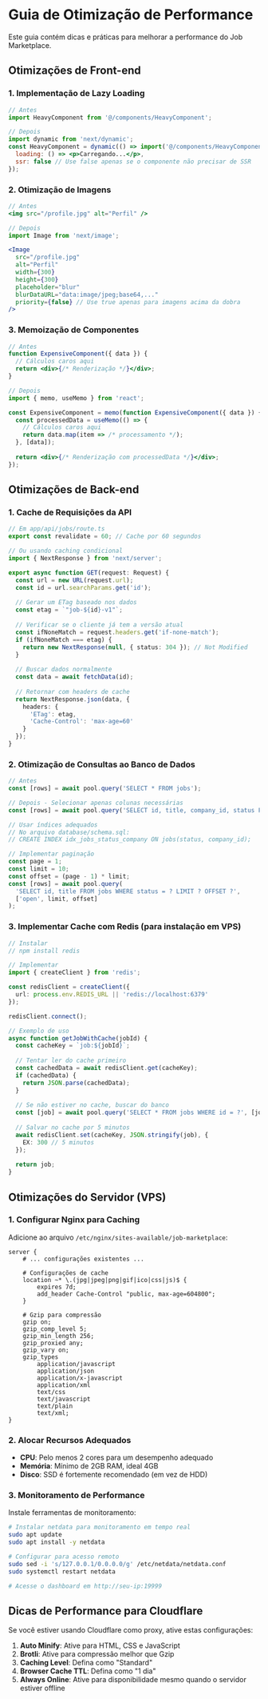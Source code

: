# Guia de Otimização de Performance

Este guia contém dicas e práticas para melhorar a performance do Job Marketplace.

## Otimizações de Front-end

### 1. Implementação de Lazy Loading

```jsx
// Antes
import HeavyComponent from '@/components/HeavyComponent';

// Depois
import dynamic from 'next/dynamic';
const HeavyComponent = dynamic(() => import('@/components/HeavyComponent'), {
  loading: () => <p>Carregando...</p>,
  ssr: false // Use false apenas se o componente não precisar de SSR
});
```

### 2. Otimização de Imagens

```jsx
// Antes
<img src="/profile.jpg" alt="Perfil" />

// Depois
import Image from 'next/image';

<Image 
  src="/profile.jpg" 
  alt="Perfil" 
  width={300} 
  height={300} 
  placeholder="blur"
  blurDataURL="data:image/jpeg;base64,..."
  priority={false} // Use true apenas para imagens acima da dobra
/>
```

### 3. Memoização de Componentes

```jsx
// Antes
function ExpensiveComponent({ data }) {
  // Cálculos caros aqui
  return <div>{/* Renderização */}</div>;
}

// Depois
import { memo, useMemo } from 'react';

const ExpensiveComponent = memo(function ExpensiveComponent({ data }) {
  const processedData = useMemo(() => {
    // Cálculos caros aqui
    return data.map(item => /* processamento */);
  }, [data]);
  
  return <div>{/* Renderização com processedData */}</div>;
});
```

## Otimizações de Back-end

### 1. Cache de Requisições da API

```typescript
// Em app/api/jobs/route.ts
export const revalidate = 60; // Cache por 60 segundos

// Ou usando caching condicional
import { NextResponse } from 'next/server';

export async function GET(request: Request) {
  const url = new URL(request.url);
  const id = url.searchParams.get('id');
  
  // Gerar um ETag baseado nos dados
  const etag = `"job-${id}-v1"`;
  
  // Verificar se o cliente já tem a versão atual
  const ifNoneMatch = request.headers.get('if-none-match');
  if (ifNoneMatch === etag) {
    return new NextResponse(null, { status: 304 }); // Not Modified
  }
  
  // Buscar dados normalmente
  const data = await fetchData(id);
  
  // Retornar com headers de cache
  return NextResponse.json(data, {
    headers: {
      'ETag': etag,
      'Cache-Control': 'max-age=60'
    }
  });
}
```

### 2. Otimização de Consultas ao Banco de Dados

```typescript
// Antes
const [rows] = await pool.query('SELECT * FROM jobs');

// Depois - Selecionar apenas colunas necessárias
const [rows] = await pool.query('SELECT id, title, company_id, status FROM jobs');

// Usar índices adequados
// No arquivo database/schema.sql:
// CREATE INDEX idx_jobs_status_company ON jobs(status, company_id);

// Implementar paginação
const page = 1;
const limit = 10;
const offset = (page - 1) * limit;
const [rows] = await pool.query(
  'SELECT id, title FROM jobs WHERE status = ? LIMIT ? OFFSET ?',
  ['open', limit, offset]
);
```

### 3. Implementar Cache com Redis (para instalação em VPS)

```typescript
// Instalar
// npm install redis

// Implementar
import { createClient } from 'redis';

const redisClient = createClient({
  url: process.env.REDIS_URL || 'redis://localhost:6379'
});

redisClient.connect();

// Exemplo de uso
async function getJobWithCache(jobId) {
  const cacheKey = `job:${jobId}`;
  
  // Tentar ler do cache primeiro
  const cachedData = await redisClient.get(cacheKey);
  if (cachedData) {
    return JSON.parse(cachedData);
  }
  
  // Se não estiver no cache, buscar do banco
  const [job] = await pool.query('SELECT * FROM jobs WHERE id = ?', [jobId]);
  
  // Salvar no cache por 5 minutos
  await redisClient.set(cacheKey, JSON.stringify(job), {
    EX: 300 // 5 minutos
  });
  
  return job;
}
```

## Otimizações do Servidor (VPS)

### 1. Configurar Nginx para Caching

Adicione ao arquivo `/etc/nginx/sites-available/job-marketplace`:

```nginx
server {
    # ... configurações existentes ...
    
    # Configurações de cache
    location ~* \.(jpg|jpeg|png|gif|ico|css|js)$ {
        expires 7d;
        add_header Cache-Control "public, max-age=604800";
    }
    
    # Gzip para compressão
    gzip on;
    gzip_comp_level 5;
    gzip_min_length 256;
    gzip_proxied any;
    gzip_vary on;
    gzip_types
        application/javascript
        application/json
        application/x-javascript
        application/xml
        text/css
        text/javascript
        text/plain
        text/xml;
}
```

### 2. Alocar Recursos Adequados

- **CPU**: Pelo menos 2 cores para um desempenho adequado
- **Memória**: Mínimo de 2GB RAM, ideal 4GB
- **Disco**: SSD é fortemente recomendado (em vez de HDD)

### 3. Monitoramento de Performance

Instale ferramentas de monitoramento:

```bash
# Instalar netdata para monitoramento em tempo real
sudo apt update
sudo apt install -y netdata

# Configurar para acesso remoto
sudo sed -i 's/127.0.0.1/0.0.0.0/g' /etc/netdata/netdata.conf
sudo systemctl restart netdata

# Acesse o dashboard em http://seu-ip:19999
```

## Dicas de Performance para Cloudflare

Se você estiver usando Cloudflare como proxy, ative estas configurações:

1. **Auto Minify**: Ative para HTML, CSS e JavaScript
2. **Brotli**: Ative para compressão melhor que Gzip
3. **Caching Level**: Defina como "Standard"
4. **Browser Cache TTL**: Defina como "1 dia"
5. **Always Online**: Ative para disponibilidade mesmo quando o servidor estiver offline 
